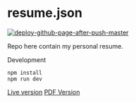 # resume.json

[![deploy-github-page-after-push-master](https://github.com/davidNHK/resume.json/actions/workflows/deploy-gh-page.yml/badge.svg)](https://github.com/davidNHK/resume.json/actions/workflows/deploy-gh-page.yml)

Repo here contain my personal resume.

Development
```
npm install
npm run dev
```

[Live version](https://davidnhk.github.io/resume.json/)
[PDF Version](https://davidnhk.github.io/resume.json/resume.pdf)
